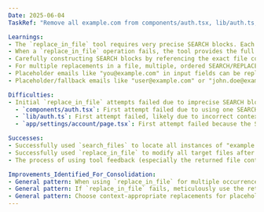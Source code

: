 ```yaml
---
Date: 2025-06-04
TaskRef: "Remove all example.com from components/auth.tsx, lib/auth.ts, app/settings/account/page.tsx"

Learnings:
- The `replace_in_file` tool requires very precise SEARCH blocks. Each SEARCH/REPLACE block only affects the *first* occurrence.
- When a `replace_in_file` operation fails, the tool provides the full current content of the file, which is crucial for correcting the SEARCH block for subsequent attempts.
- Carefully constructing SEARCH blocks by referencing the exact file content (including indentation and surrounding lines) is key to success.
- For multiple replacements in a file, multiple, ordered SEARCH/REPLACE blocks are necessary.
- Placeholder emails like "you@example.com" in input fields can be replaced with "your email".
- Placeholder/fallback emails like "user@example.com" or "john.doe@example.com" in code can be replaced with more generic placeholders like "unknown@user.com" or "your.email@yourdomain.com" depending on context.

Difficulties:
- Initial `replace_in_file` attempts failed due to imprecise SEARCH blocks or attempting to match multiple instances with a single block.
  - `components/auth.tsx`: First attempt failed due to using one SEARCH block for multiple occurrences. Corrected by using four separate, ordered blocks.
  - `lib/auth.ts`: First attempt failed, likely due to incorrect context in SEARCH blocks. Corrected by using more precise, ordered blocks based on the returned file content.
  - `app/settings/account/page.tsx`: First attempt failed because the SEARCH block included a `name` field that wasn't actually part of the state object being modified. Corrected by referencing the exact structure from the returned file content.

Successes:
- Successfully used `search_files` to locate all instances of "example.com".
- Successfully used `replace_in_file` to modify all target files after iterative refinement of SEARCH blocks.
- The process of using tool feedback (especially the returned file content on `replace_in_file` failure) was critical for success.

Improvements_Identified_For_Consolidation:
- General pattern: When using `replace_in_file` for multiple occurrences in a single file, create distinct, ordered SEARCH/REPLACE blocks for each.
- General pattern: If `replace_in_file` fails, meticulously use the returned file content to craft the next SEARCH attempt. Pay close attention to exact line content, including whitespace and surrounding lines if necessary for uniqueness.
- General pattern: Choose context-appropriate replacements for placeholder emails (e.g., "your email" for UI placeholders, "unknown@user.com" or "your.email@yourdomain.com" for code fallbacks/defaults).
---
```

